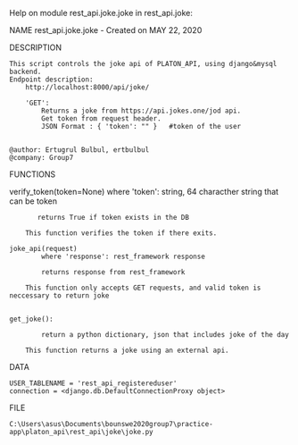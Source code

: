 Help on module rest_api.joke.joke in rest_api.joke:

NAME
    rest_api.joke.joke - Created on MAY 22, 2020

DESCRIPTION
    
    This script controls the joke api of PLATON_API, using django&mysql backend.
    Endpoint description:
        http://localhost:8000/api/joke/

        'GET':
            Returns a joke from https://api.jokes.one/jod api.
            Get token from request header.
            JSON Format : { 'token': "" }   #token of the user


    @author: Ertugrul Bulbul, ertbulbul
    @company: Group7


FUNCTIONS
   
   
   verify_token(token=None)
           where 'token': string, 64 characther string that can be token

           returns True if token exists in the DB

        This function verifies the token if there exits.

    joke_api(request)
            where 'response': rest_framework response

            returns response from rest_framework

        This function only accepts GET requests, and valid token is neccessary to return joke


    get_joke():

            return a python dictionary, json that includes joke of the day

        This function returns a joke using an external api.



DATA
    
    USER_TABLENAME = 'rest_api_registereduser'
    connection = <django.db.DefaultConnectionProxy object>

FILE
    
    C:\Users\asus\Documents\bounswe2020group7\practice-app\platon_api\rest_api\joke\joke.py
